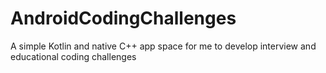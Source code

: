 # AndroidCodingChallenges
A simple Kotlin and native C++ app space for me to develop interview and educational coding challenges
